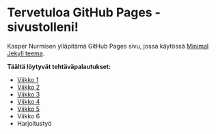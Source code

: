 # Tervetuloa GitHub Pages -sivustolleni!

Kasper Nurmisen ylläpitämä GitHub Pages sivu, jossa käytössä [Minimal Jekyll teema](https://github.com/pages-themes/minimal).

**Täältä löytyvät tehtäväpalautukset:**

- [Viikko 1](viikko1.md)
- [Viikko 2](viikko2.md)
- [Viikko 3](viikko3/index.html)
- [Viikko 4](viikko4/index.html)
- [Viikko 5](viikko5/viikko5.md)
- Viikko 6
- Harjoitustyö
